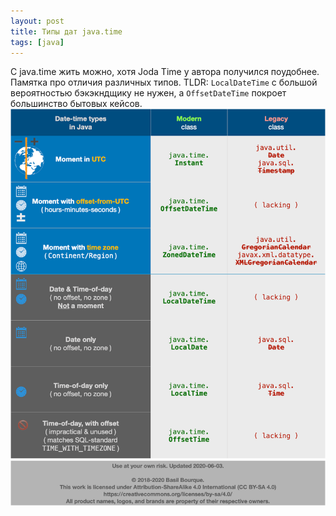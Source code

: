 ```yaml
---
layout: post
title: Типы дат java.time
tags: [java]
---
```

С java.time жить можно, хотя Joda Time у автора получился поудобнее. Памятка про отличия различных типов.
TLDR: `LocalDateTime` с большой вероятностью бэкэкндщику не нужен, а `OffsetDateTime` покроет большинство бытовых кейсов.
![](/assets/images/java-dates.png)

